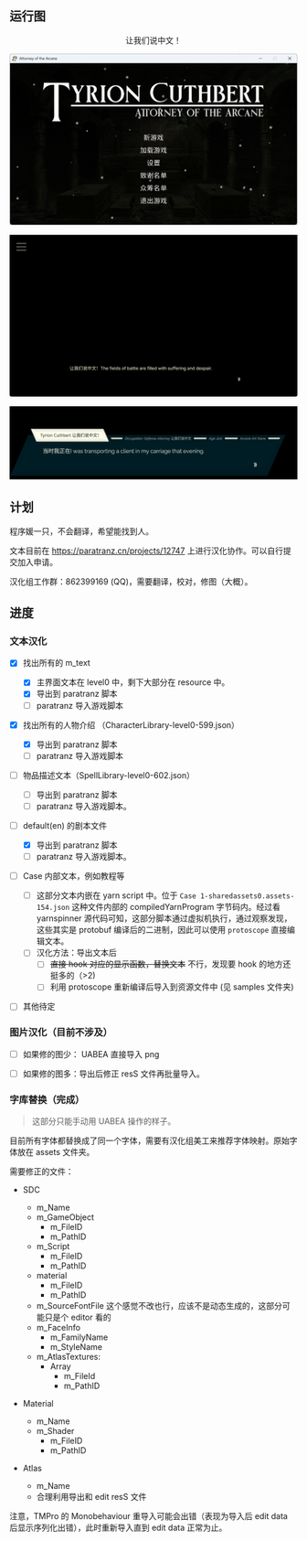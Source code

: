## 运行图

<center><bold>让我们说中文！</bold></center>

![运行图](docs/main.png)

![中文测试](docs/first_scene.png)

![人物名称](./docs/charaname.png)



## 计划

程序媛一只，不会翻译，希望能找到人。

文本目前在 https://paratranz.cn/projects/12747 上进行汉化协作。可以自行提交加入申请。

汉化组工作群：862399169 (QQ)，需要翻译，校对，修图（大概）。



## 进度


### 文本汉化

- [x] 找出所有的 m_text
  - [x] 主界面文本在 level0 中，剩下大部分在 resource 中。
  - [x] 导出到 paratranz 脚本
  - [ ] paratranz 导入游戏脚本
- [x] 找出所有的人物介绍 （CharacterLibrary-level0-599.json）
  - [x] 导出到 paratranz 脚本
  - [ ] paratranz 导入游戏脚本
- [ ] 物品描述文本（SpellLibrary-level0-602.json）
  - [ ] 导出到 paratranz 脚本
  - [ ] paratranz 导入游戏脚本。
- [ ] default(en) 的剧本文件
  - [x] 导出到 paratranz 脚本
  - [ ] paratranz 导入游戏脚本。
- [ ] Case 内部文本，例如教程等
  - [ ] 这部分文本内嵌在 yarn script 中。位于 `Case 1-sharedassets0.assets-154.json` 这种文件内部的 compiledYarnProgram 字节码内。经过看 yarnspinner 源代码可知，这部分脚本通过虚拟机执行，通过观察发现，这些其实是 protobuf 编译后的二进制，因此可以使用 `protoscope` 直接编辑文本。
  - [ ] 汉化方法：导出文本后
    - [ ] <del>直接 hook 对应的显示函数，替换文本</del> 不行，发现要 hook 的地方还挺多的（>2)
    - [ ] 利用 protoscope 重新编译后导入到资源文件中 (见 samples 文件夹)
- [ ] 其他待定



### 图片汉化（目前不涉及）

- [ ] 如果修的图少： UABEA 直接导入 png

- [ ] 如果修的图多：导出后修正 resS 文件再批量导入。

  


### 字库替换（完成）

>  这部分只能手动用 UABEA 操作的样子。

目前所有字体都替换成了同一个字体，需要有汉化组美工来推荐字体映射。原始字体放在 assets 文件夹。



需要修正的文件：

- SDC
  - m_Name
  - m_GameObject
    - m_FileID
    - m_PathID
  - m_Script
    - m_FileID
    - m_PathID
  - material
    - m_FileID
    - m_PathID
  - m_SourceFontFile 这个感觉不改也行，应该不是动态生成的，这部分可能只是个 editor 看的
  - m_FaceInfo
    - m_FamilyName
    - m_StyleName
  - m_AtlasTextures:
    - Array
      - m_FileId
      - m_PathID

- Material
  - m_Name
  - m_Shader
    - m_FileID
    - m_PathID
- Atlas
  - m_Name
  - 合理利用导出和 edit resS 文件

注意，TMPro 的 Monobehaviour 重导入可能会出错（表现为导入后 edit data 后显示序列化出错），此时重新导入直到 edit data 正常为止。
